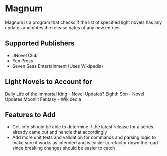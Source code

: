 # Magnum

Magnum is a program that checks if the list of specified light novels has any updates and notes the release dates of any new entries.

## Supported Publishers

- JNovel Club
- Yen Press
- Seven Seas Entertainment (Uses Wikipedia)

## Light Novels to Account for

Daily Life of the Immortal King - Novel Updates?
Eighth Son - Novel Updates
Moonlit Fantasy - Wikipedia

## Features to Add

- Get-info should be able to determine if the latest release for a series already came out and handle that accordingly
- Add more unit tests and validation for commands and parsing logic to make sure it works as intended and is easier to refactor down the road since breaking changes should be easier to catch
